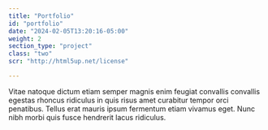```yaml
---
title: "Portfolio"
id: "portfolio"
date: "2024-02-05T13:20:16-05:00"
weight: 2
section_type: "project"
class: "two"
scr: "http://html5up.net/license"

---
```


Vitae natoque dictum etiam semper magnis enim feugiat convallis convallis egestas rhoncus ridiculus in quis risus amet curabitur tempor orci penatibus. Tellus erat mauris ipsum fermentum etiam vivamus eget. Nunc nibh morbi quis fusce hendrerit lacus ridiculus.
